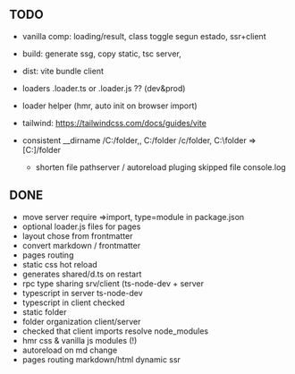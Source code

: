
## TODO

- vanilla comp: loading/result, class toggle segun estado, ssr+client

- build: generate ssg, copy static, tsc server, 
- dist: vite bundle client
- loaders .loader.ts or .loader.js ??  (dev&prod)
- loader helper (hmr, auto init on browser import)
- tailwind: https://tailwindcss.com/docs/guides/vite
- consistent __dirname /C:/folder,, C:/folder  /c/folder, C:\\folder =>  [C:]/folder
  - shorten file pathserver / autoreload pluging skipped file console.log

## DONE

- move server require =>import, type=module in package.json
- optional loader.js files for pages  
- layout chose from frontmatter
- convert markdown / frontmatter
- pages routing 
- static css hot reload
- generates shared/d.ts on restart
- rpc type sharing srv/client (ts-node-dev + server 
- typescript in server ts-node-dev
- typescript in client checked
- static folder
- folder organization client/server
- checked that client imports resolve node_modules
- hmr css & vanilla js modules (!)
- autoreload on md change
- pages routing markdown/html dynamic ssr


